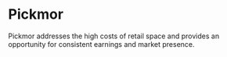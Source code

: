 # Pickmor
Pickmor addresses the high costs of retail space and provides an opportunity for consistent earnings and market presence.
